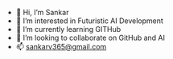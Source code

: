 - 👋 Hi, I’m Sankar 
- 👀 I’m interested in Futuristic AI Development
- 🌱 I’m currently learning GITHub
- 💞️ I’m looking to collaborate on GitHub and AI
- 📫 sankarv365@gmail.com

<!---
sankarv365/sankarv365 is a ✨ special ✨ repository because its `README.md` (this file) appears on your GitHub profile.
You can click the Preview link to take a look at your changes.
--->
